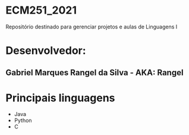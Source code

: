 # ECM251_2021
Repositório destinado para gerenciar projetos e aulas de Linguagens I

# Desenvolvedor:
## Gabriel Marques Rangel da Silva  -  AKA: Rangel

# Principais linguagens
- Java
- Python
- C
